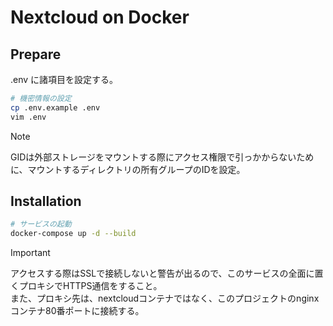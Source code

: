 # Nextcloud on Docker

## Prepare

.env に諸項目を設定する。

```bash
# 機密情報の設定
cp .env.example .env
vim .env
```

> [!NOTE]
> GIDは外部ストレージをマウントする際にアクセス権限で引っかからないために、マウントするディレクトリの所有グループのIDを設定。

## Installation

```bash
# サービスの起動
docker-compose up -d --build
```

> [!IMPORTANT]
> アクセスする際はSSLで接続しないと警告が出るので、このサービスの全面に置くプロキシでHTTPS通信をすること。  
> また、プロキシ先は、nextcloudコンテナではなく、このプロジェクトのnginxコンテナ80番ポートに接続する。
